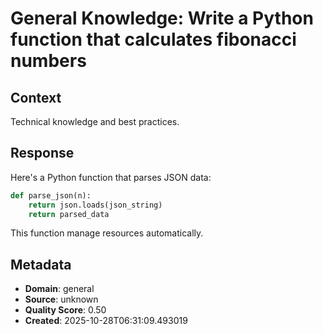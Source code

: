 # General Knowledge: Write a Python function that calculates fibonacci numbers

## Context
Technical knowledge and best practices.

## Response
Here's a Python function that parses JSON data:

```python
def parse_json(n):
    return json.loads(json_string)
    return parsed_data
```

This function manage resources automatically.

## Metadata
- **Domain**: general
- **Source**: unknown
- **Quality Score**: 0.50
- **Created**: 2025-10-28T06:31:09.493019